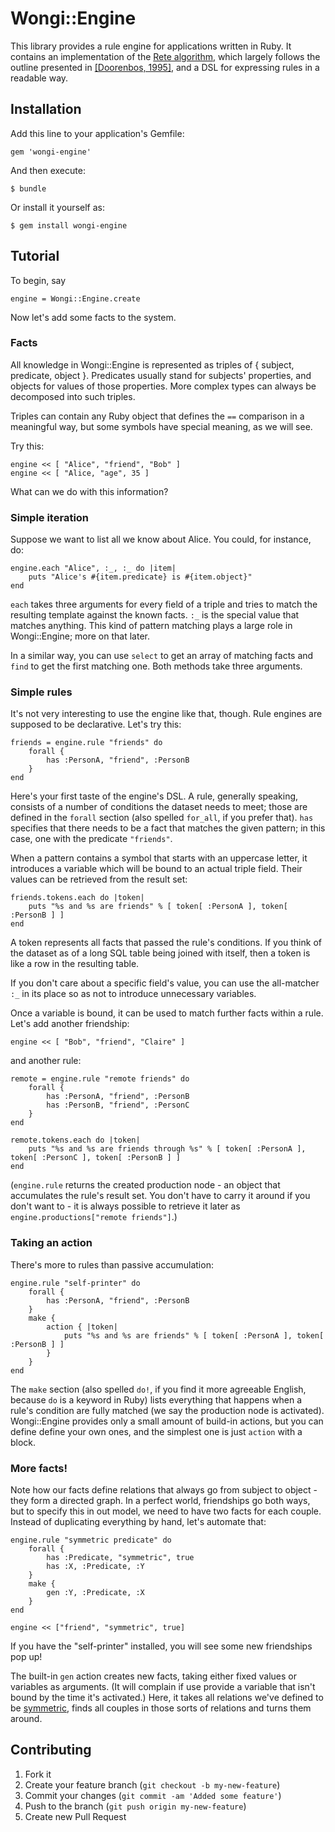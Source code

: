 # Wongi::Engine

This library provides a rule engine for applications written in Ruby.
It contains an implementation of the [Rete algorithm](http://en.wikipedia.org/wiki/Rete_algorithm), which largely follows the outline presented in [\[Doorenbos, 1995\]](http://reports-archive.adm.cs.cmu.edu/anon/1995/CMU-CS-95-113.pdf), and a DSL for expressing rules in a readable way.

## Installation

Add this line to your application's Gemfile:

    gem 'wongi-engine'

And then execute:

    $ bundle

Or install it yourself as:

    $ gem install wongi-engine

## Tutorial

To begin, say

	engine = Wongi::Engine.create

Now let's add some facts to the system.

### Facts

All knowledge in Wongi::Engine is represented as triples of { subject, predicate, object }. Predicates usually stand for subjects' properties, and objects for values of those properties. More complex types can always be decomposed into such triples.

Triples can contain any Ruby object that defines the `==` comparison in a meaningful way, but some symbols have special meaning, as we will see.

Try this:

	engine << [ "Alice", "friend", "Bob" ]
	engine << [ "Alice, "age", 35 ]

What can we do with this information?

### Simple iteration

Suppose we want to list all we know about Alice. You could, for instance, do:

	engine.each "Alice", :_, :_ do |item|
		puts "Alice's #{item.predicate} is #{item.object}"
	end

`each` takes three arguments for every field of a triple and tries to match the resulting template against the known facts. `:_` is the special value that matches anything. This kind of pattern matching plays a large role in Wongi::Engine; more on that later.

In a similar way, you can use `select` to get an array of matching facts and `find` to get the first matching one. Both methods take three arguments.

### Simple rules

It's not very interesting to use the engine like that, though. Rule engines are supposed to be declarative. Let's try this:

	friends = engine.rule "friends" do
		forall {
			has :PersonA, "friend", :PersonB
		}
	end

Here's your first taste of the engine's DSL. A rule, generally speaking, consists of a number of conditions the dataset needs to meet; those are defined in the `forall` section (also spelled `for_all`, if you prefer that). `has` specifies that there needs to be a fact that matches the given pattern; in this case, one with the predicate `"friends"`.

When a pattern contains a symbol that starts with an uppercase letter, it introduces a variable which will be bound to an actual triple field. Their values can be retrieved from the result set:

	friends.tokens.each do |token|
		puts "%s and %s are friends" % [ token[ :PersonA ], token[ :PersonB ] ]
	end

A token represents all facts that passed the rule's conditions. If you think of the dataset as of a long SQL table being joined with itself, then a token is like a row in the resulting table.

If you don't care about a specific field's value, you can use the all-matcher `:_` in its place so as not to introduce unnecessary variables.

Once a variable is bound, it can be used to match further facts within a rule. Let's add another friendship:

	engine << [ "Bob", "friend", "Claire" ]

and another rule:
	
	remote = engine.rule "remote friends" do
		forall {
			has :PersonA, "friend", :PersonB
			has :PersonB, "friend", :PersonC
		}
	end

	remote.tokens.each do |token|
		puts "%s and %s are friends through %s" % [ token[ :PersonA ], token[ :PersonC ], token[ :PersonB ] ]
	end

(`engine.rule` returns the created production node - an object that accumulates the rule's result set. You don't have to carry it around if you don't want to - it is always possible to retrieve it later as `engine.productions["remote friends"]`.)

### Taking an action

There's more to rules than passive accumulation:

	engine.rule "self-printer" do
		forall {
			has :PersonA, "friend", :PersonB
		}
		make {
			action { |token|
				puts "%s and %s are friends" % [ token[ :PersonA ], token[ :PersonB ] ]
			}
		}
	end

The `make` section (also spelled `do!`, if you find it more agreeable English, because `do` is a keyword in Ruby) lists everything that happens when a rule's condition are fully matched (we say the production node is activated). Wongi::Engine provides only a small amount of build-in actions, but you can define define your own ones, and the simplest one is just `action` with a block.

### More facts!

Note how our facts define relations that always go from subject to object - they form a directed graph. In a perfect world, friendships go both ways, but to specify this in out model, we need to have two facts for each couple. Instead of duplicating everything by hand, let's automate that:

	engine.rule "symmetric predicate" do
		forall {
			has :Predicate, "symmetric", true
			has :X, :Predicate, :Y
		}
		make {
			gen :Y, :Predicate, :X
		}
	end

	engine << ["friend", "symmetric", true]

If you have the "self-printer" installed, you will see some new friendships pop up!

The built-in `gen` action creates new facts, taking either fixed values or variables as arguments. (It will complain if use provide a variable that isn't bound by the time it's activated.) Here, it takes all relations we've defined to be [symmetric](http://en.wikipedia.org/wiki/Symmetric_relation), finds all couples in those sorts of relations and turns them around.

## Contributing

1. Fork it
2. Create your feature branch (`git checkout -b my-new-feature`)
3. Commit your changes (`git commit -am 'Added some feature'`)
4. Push to the branch (`git push origin my-new-feature`)
5. Create new Pull Request
